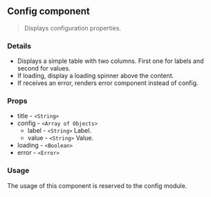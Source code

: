 ## Config component

> Displays configuration properties.

### Details

* Displays a simple table with two columns. First one for labels and second for values.
* If loading, display a loading spinner above the content.
* If receives an error, renders error component instead of config.

### Props

* title - `<String>`
* config - `<Array of Objects>`
	* label - `<String>` Label.
	* value - `<String>` Value.
* loading - `<Boolean>`
* error - `<Error>`

### Usage

The usage of this component is reserved to the config module.
